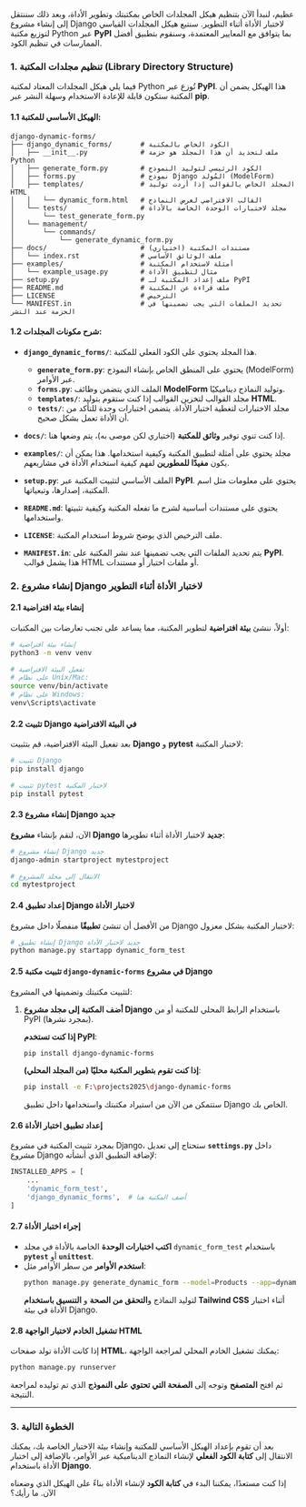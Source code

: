 عظيم، لنبدأ الآن بتنظيم هيكل المجلدات الخاص بمكتبتك وتطوير الأداة، وبعد ذلك سننتقل إلى إنشاء مشروع Django لاختبار الأداة أثناء التطوير. سنتبع هيكل المجلدات القياسي لتوزيع مكتبة Python عبر **PyPI** بما يتوافق مع المعايير المعتمدة، وسنقوم بتطبيق أفضل الممارسات في تنظيم الكود.

### 1. **تنظيم مجلدات المكتبة (Library Directory Structure)**

فيما يلي هيكل المجلدات المعتاد لمكتبة Python تُوزع عبر **PyPI**. هذا الهيكل يضمن أن المكتبة ستكون قابلة للإعادة الاستخدام وسهلة النشر عبر **pip**.

#### 1.1 **الهيكل الأساسي للمكتبة**:

```
django-dynamic-forms/
├── django_dynamic_forms/       # الكود الخاص بالمكتبة
│   ├── __init__.py             # ملف لتحديد أن هذا المجلد هو حزمة Python
│   ├── generate_form.py        # الكود الرئيسي لتوليد النموذج
│   ├── forms.py                # نموذج Django المُولد (ModelForm)
│   ├── templates/              # المجلد الخاص بالقوالب إذا أردت توليد HTML
│   │   └── dynamic_form.html   # القالب الافتراضي لعرض النماذج
│   └── tests/                  # مجلد لاختبارات الوحدة الخاصة بالأداة
│       └── test_generate_form.py
│   └── management/
│       └── commands/
│           └── generate_dynamic_form.py
├── docs/                       # مستندات المكتبة (اختياري)
│   └── index.rst               # ملف الوثائق الأساسي
├── examples/                   # أمثلة لاستخدام المكتبة
│   └── example_usage.py        # مثال لتطبيق الأداة
├── setup.py                    # ملف إعداد المكتبة لـ PyPI
├── README.md                   # ملف قراءة عن المكتبة
├── LICENSE                     # الترخيص
└── MANIFEST.in                 # تحديد الملفات التي يجب تضمينها في الحزمة عند النشر
```

#### 1.2 **شرح مكونات المجلدات:**

- **`django_dynamic_forms/`**: هذا المجلد يحتوي على الكود الفعلي للمكتبة.
  - **`generate_form.py`**: يحتوي على المنطق الخاص بإنشاء النموذج (ModelForm) عبر الأوامر.
  - **`forms.py`**: الملف الذي يتضمن وظائف **ModelForm** وتوليد النماذج ديناميكيًا.
  - **`templates/`**: مجلد القوالب لتخزين القوالب إذا كنت ستقوم بتوليد **HTML**.
  - **`tests/`**: مجلد الاختبارات لتغطية اختبار الأداة. يتضمن اختبارات وحدة للتأكد من أن الأداة تعمل بشكل صحيح.
- **`docs/`**: إذا كنت تنوي توفير **وثائق للمكتبة** (اختياري لكن موصى به)، يتم وضعها هنا.
- **`examples/`**: مجلد يحتوي على أمثلة لتطبيق المكتبة وكيفية استخدامها. هذا يمكن أن يكون **مفيدًا للمطورين** لفهم كيفية استخدام الأداة في مشاريعهم.
- **`setup.py`**: الملف الأساسي لتثبيت المكتبة عبر **PyPI**. يحتوي على معلومات مثل اسم المكتبة، إصدارها، وتبعياتها.
- **`README.md`**: يحتوي على مستندات أساسية لشرح ما تفعله المكتبة وكيفية تثبيتها واستخدامها.

- **`LICENSE`**: ملف الترخيص الذي يوضح شروط استخدام المكتبة.

- **`MANIFEST.in`**: يتم تحديد الملفات التي يجب تضمينها عند نشر المكتبة على **PyPI**. هذا يشمل قوالب HTML أو ملفات اختبار أو مستندات.

### 2. **إنشاء مشروع Django لاختبار الأداة أثناء التطوير**

#### 2.1 **إنشاء بيئة افتراضية**

أولاً، ننشئ **بيئة افتراضية** لتطوير المكتبة، مما يساعد على تجنب تعارضات بين المكتبات:

```bash
# إنشاء بيئة افتراضية
python3 -m venv venv

# تفعيل البيئة الافتراضية
# على نظام Unix/Mac:
source venv/bin/activate
# على نظام Windows:
venv\Scripts\activate
```

#### 2.2 **تثبيت Django في البيئة الافتراضية**

بعد تفعيل البيئة الافتراضية، قم بتثبيت **Django** و **pytest** لاختبار المكتبة:

```bash
# تثبيت Django
pip install django

# تثبيت pytest لاختبار المكتبة
pip install pytest
```

#### 2.3 **إنشاء مشروع Django جديد**

الآن، لنقم بإنشاء **مشروع Django جديد** لاختبار الأداة أثناء تطويرها:

```bash
# إنشاء مشروع Django جديد
django-admin startproject mytestproject

# الانتقال إلى مجلد المشروع
cd mytestproject
```

#### 2.4 **إعداد تطبيق Django لاختبار الأداة**

من الأفضل أن تنشئ **تطبيقًا** منفصلًا داخل مشروع Django لاختبار المكتبة بشكل معزول:

```bash
# إنشاء تطبيق Django جديد لاختبار الأداة
python manage.py startapp dynamic_form_test
```

#### 2.5 **تثبيت مكتبة `django-dynamic-forms` في مشروع Django**

لتثبيت مكتبتك وتضمينها في المشروع:

1. **أضف المكتبة إلى مجلد مشروع Django** باستخدام الرابط المحلي للمكتبة أو من PyPI (بمجرد نشرها).

   **إذا كنت تستخدم PyPI**:

   ```bash
   pip install django-dynamic-forms
   ```

   **إذا كنت تقوم بتطوير المكتبة محليًا (من المجلد المحلي)**:

   ```bash
   pip install -e F:\projects2025\django-dynamic-forms
   ```

   ستتمكن من الآن من استيراد مكتبتك واستخدامها داخل تطبيق Django الخاص بك.

#### 2.6 **إعداد تطبيق اختبار الأداة**

بمجرد تثبيت المكتبة في مشروع Django، ستحتاج إلى تعديل **`settings.py`** داخل مشروع Django لإضافة التطبيق الذي أنشأته:

```python
INSTALLED_APPS = [
    ...
    'dynamic_form_test',
    'django_dynamic_forms',  # أضف المكتبة هنا
]
```

#### 2.7 **إجراء اختبار الأداة**

- **اكتب اختبارات الوحدة** الخاصة بالأداة في مجلد `dynamic_form_test` باستخدام **`pytest`** أو **`unittest`**.
- **استخدم الأوامر** من سطر الأوامر مثل:
  ```bash
  python manage.py generate_dynamic_form --model=Products --app=dynamicforms
  ```
  لتوليد النماذج و**التحقق من الصحة** و **التنسيق باستخدام Tailwind CSS** أثناء اختبار الأداة في بيئة Django.

#### 2.8 **تشغيل الخادم لاختبار الواجهة HTML**

إذا كانت الأداة تولد صفحات **HTML**، يمكنك تشغيل الخادم المحلي لمراجعة الواجهة:

```bash
python manage.py runserver
```

ثم افتح **المتصفح** وتوجه إلى **الصفحة التي تحتوي على النموذج** الذي تم توليده لمراجعة النتيجة.

---

### 3. **الخطوة التالية**

بعد أن تقوم بإعداد الهيكل الأساسي للمكتبة وإنشاء بيئة الاختبار الخاصة بك، يمكنك الانتقال إلى **كتابة الكود الفعلي** لإنشاء النماذج الديناميكية عبر الأوامر، بالإضافة إلى اختبار الأداة باستخدام **Django**.

إذا كنت مستعدًا، يمكننا البدء في **كتابة الكود** لإنشاء الأداة بناءً على الهيكل الذي وضعناه الآن. ما رأيك؟
